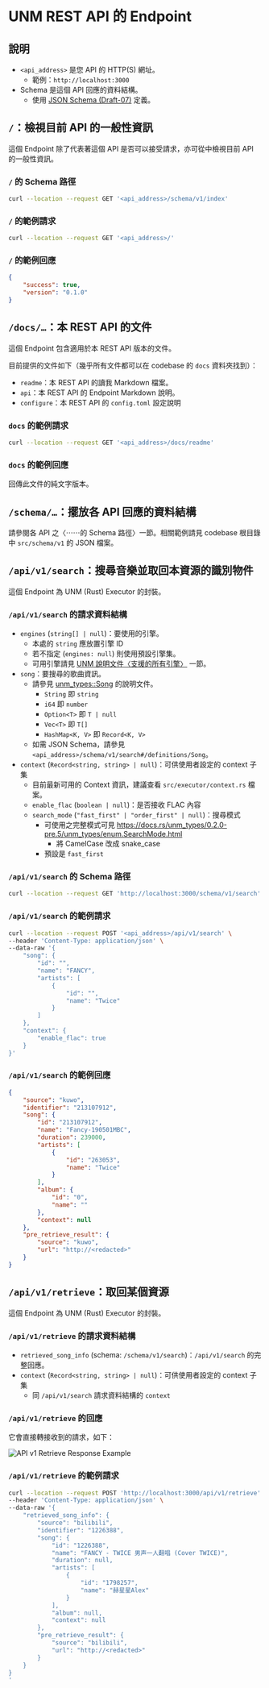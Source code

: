 # UNM REST API 的 Endpoint

## 說明

- `<api_address>` 是您 API 的 HTTP(S) 網址。
  - 範例：`http://localhost:3000`
- Schema 是這個 API 回應的資料結構。
  - 使用 [JSON Schema (Draft-07)](https://json-schema.org) 定義。

## `/`：檢視目前 API 的一般性資訊

這個 Endpoint 除了代表著這個 API 是否可以接受請求，亦可從中檢視目前 API 的一般性資訊。

### `/` 的 Schema 路徑

```sh
curl --location --request GET '<api_address>/schema/v1/index'
```

### `/` 的範例請求

```sh
curl --location --request GET '<api_address>/'
```

### `/` 的範例回應

```json
{
    "success": true,
    "version": "0.1.0"
}
```

## `/docs/…`：本 REST API 的文件

這個 Endpoint 包含適用於本 REST API 版本的文件。

目前提供的文件如下（幾乎所有文件都可以在 codebase 的 `docs` 資料夾找到）：

- `readme`：本 REST API 的讀我 Markdown 檔案。
- `api`：本 REST API 的 Endpoint Markdown 說明。
- `configure`：本 REST API 的 `config.toml` 設定說明

### `docs` 的範例請求

```sh
curl --location --request GET '<api_address>/docs/readme'
```

### `docs` 的範例回應

回傳此文件的純文字版本。

## `/schema/…`：擺放各 API 回應的資料結構

請參閱各 API 之〈⋯⋯的 Schema 路徑〉一節。相關範例請見 codebase 根目錄中
`src/schema/v1` 的 JSON 檔案。

## `/api/v1/search`：搜尋音樂並取回本資源的識別物件

這個 Endpoint 為 UNM (Rust) Executor 的封裝。

### `/api/v1/search` 的請求資料結構

- `engines` (`string[] | null`)：要使用的引擎。
  - 本處的 `string` 應放置引擎 ID
  - 若不指定 (`engines: null`) 則使用預設引擎集。
  - 可用引擎請見
    [UNM 說明文件〈支援的所有引擎〉](https://github.com/UnblockNeteaseMusic/server-rust#支援的所有引擎)
    一節。
- `song`：要搜尋的歌曲資訊。
  - 請參見 [unm_types::Song](https://docs.rs/unm_types/0.2.0-pre.5/unm_types/struct.Song.html) 的說明文件。
    - `String` 即 `string`
    - `i64` 即 `number`
    - `Option<T>` 即 `T | null`
    - `Vec<T>` 即 `T[]`
    - `HashMap<K, V>` 即 `Record<K, V>`
  - 如需 JSON Schema，請參見 `<api_address>/schema/v1/search#/definitions/Song`。
- `context` (`Record<string, string> | null`)：可供使用者設定的 context 子集
  - 目前最新可用的 Context 資訊，建議查看 `src/executor/context.rs` 檔案。
  - `enable_flac` (`boolean | null`)：是否接收 FLAC 內容
  - `search_mode` (`"fast_first" | "order_first" | null`)：搜尋模式
    - 可使用之完整模式可見 <https://docs.rs/unm_types/0.2.0-pre.5/unm_types/enum.SearchMode.html>
      - 將 CamelCase 改成 snake_case
    - 預設是 `fast_first`

### `/api/v1/search` 的 Schema 路徑

```sh
curl --location --request GET 'http://localhost:3000/schema/v1/search'
```

### `/api/v1/search` 的範例請求

```sh
curl --location --request POST '<api_address>/api/v1/search' \
--header 'Content-Type: application/json' \
--data-raw '{
    "song": {
        "id": "",
        "name": "FANCY",
        "artists": [
            {
                "id": "",
                "name": "Twice"
            }
        ]
    },
    "context": {
        "enable_flac": true
    }
}'
```

### `/api/v1/search` 的範例回應

```json
{
    "source": "kuwo",
    "identifier": "213107912",
    "song": {
        "id": "213107912",
        "name": "Fancy-190501MBC",
        "duration": 239000,
        "artists": [
            {
                "id": "263053",
                "name": "Twice"
            }
        ],
        "album": {
            "id": "0",
            "name": ""
        },
        "context": null
    },
    "pre_retrieve_result": {
        "source": "kuwo",
        "url": "http://<redacted>"
    }
}
```

## `/api/v1/retrieve`：取回某個資源

這個 Endpoint 為 UNM (Rust) Executor 的封裝。

### `/api/v1/retrieve` 的請求資料結構

- `retrieved_song_info` (schema: `/schema/v1/search`)：`/api/v1/search` 的完整回應。
- `context` (`Record<string, string> | null`)：可供使用者設定的 context 子集
  - 同 `/api/v1/search` 請求資料結構的 `context`

### `/api/v1/retrieve` 的回應

它會直接轉接收到的請求，如下：

![API v1 Retrieve Response Example](./image/api-v1-retrieve-response-example.png)

### `/api/v1/retrieve` 的範例請求

```sh
curl --location --request POST 'http://localhost:3000/api/v1/retrieve' \
--header 'Content-Type: application/json' \
--data-raw '{
    "retrieved_song_info": {
        "source": "bilibili",
        "identifier": "1226388",
        "song": {
            "id": "1226388",
            "name": "FANCY - TWICE 男声一人翻唱 (Cover TWICE)",
            "duration": null,
            "artists": [
                {
                    "id": "1798257",
                    "name": "赫星星Alex"
                }
            ],
            "album": null,
            "context": null
        },
        "pre_retrieve_result": {
            "source": "bilibili",
            "url": "http://<redacted>"
        }
    }
}
'
```
